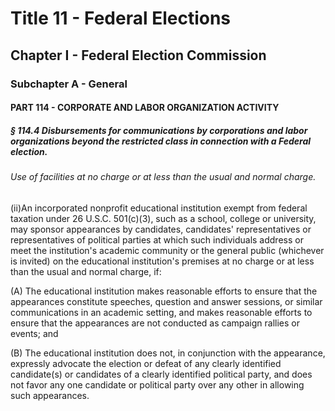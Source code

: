 
# Title 11 - Federal Elections
## Chapter I - Federal Election Commission
### Subchapter A - General
#### PART 114 - CORPORATE AND LABOR ORGANIZATION ACTIVITY
##### § 114.4 Disbursements for communications by corporations and labor organizations beyond the restricted class in connection with a Federal election.
###### Use of facilities at no charge or at less than the usual and normal charge.

(ii)An incorporated nonprofit educational institution exempt from federal taxation under 26 U.S.C. 501(c)(3), such as a school, college or university, may sponsor appearances by candidates, candidates' representatives or representatives of political parties at which such individuals address or meet the institution's academic community or the general public (whichever is invited) on the educational institution's premises at no charge or at less than the usual and normal charge, if:

(A) The educational institution makes reasonable efforts to ensure that the appearances constitute speeches, question and answer sessions, or similar communications in an academic setting, and makes reasonable efforts to ensure that the appearances are not conducted as campaign rallies or events; and

(B) The educational institution does not, in conjunction with the appearance, expressly advocate the election or defeat of any clearly identified candidate(s) or candidates of a clearly identified political party, and does not favor any one candidate or political party over any other in allowing such appearances.
